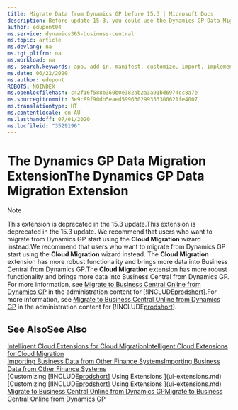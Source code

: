 ```yaml
---
title: Migrate Data from Dynamics GP before 15.3 | Microsoft Docs
description: Before update 15.3, you could use the Dynamics GP Data Migration extension to migrate customers, vendors, inventory items, general ledger accounts, open payables and open receivables transactions from Dynamics GP to Business Central.
author: edupont04
ms.service: dynamics365-business-central
ms.topic: article
ms.devlang: na
ms.tgt_pltfrm: na
ms.workload: na
ms. search.keywords: app, add-in, manifest, customize, import, implement
ms.date: 06/22/2020
ms.author: edupont
ROBOTS: NOINDEX
ms.openlocfilehash: c42f16f588b360b0e382ab2a3a91bd6974cc8a7e
ms.sourcegitcommit: 3e9c89f90db5eaed599630299353300621fe4007
ms.translationtype: HT
ms.contentlocale: en-AU
ms.lasthandoff: 07/01/2020
ms.locfileid: "3529196"
---
```

# <a name="the-dynamics-gp-data-migration-extension"></a><span data-ttu-id="8d078-103">The Dynamics GP Data Migration Extension</span><span class="sxs-lookup"><span data-stu-id="8d078-103">The Dynamics GP Data Migration Extension</span></span>

> [!NOTE]
> <span data-ttu-id="8d078-104">This extension is deprecated in the 15.3 update.</span><span class="sxs-lookup"><span data-stu-id="8d078-104">This extension is deprecated in the 15.3 update.</span></span> <span data-ttu-id="8d078-105">We recommend that users who want to migrate from Dynamics GP start using the **Cloud Migration** wizard instead.</span><span class="sxs-lookup"><span data-stu-id="8d078-105">We recommend that users who want to migrate from Dynamics GP start using the **Cloud Migration** wizard instead.</span></span> <span data-ttu-id="8d078-106">The **Cloud Migration** extension has more robust functionality and brings more data into Business Central from Dynamics GP.</span><span class="sxs-lookup"><span data-stu-id="8d078-106">The **Cloud Migration** extension has more robust functionality and brings more data into Business Central from Dynamics GP.</span></span> <span data-ttu-id="8d078-107">For more information, see [Migrate to Business Central Online from Dynamics GP](/dynamics365/business-central/dev-itpro/administration/migrate-dynamics-gp) in the administration content for [!INCLUDE[prodshort](includes/prodshort.md)].</span><span class="sxs-lookup"><span data-stu-id="8d078-107">For more information, see [Migrate to Business Central Online from Dynamics GP](/dynamics365/business-central/dev-itpro/administration/migrate-dynamics-gp) in the administration content for [!INCLUDE[prodshort](includes/prodshort.md)].</span></span>

## <a name="see-also"></a><span data-ttu-id="8d078-108">See Also</span><span class="sxs-lookup"><span data-stu-id="8d078-108">See Also</span></span>

[<span data-ttu-id="8d078-109">Intelligent Cloud Extensions for Cloud Migration</span><span class="sxs-lookup"><span data-stu-id="8d078-109">Intelligent Cloud Extensions for Cloud Migration</span></span>](ui-extensions-data-replication.md)  
[<span data-ttu-id="8d078-110">Importing Business Data from Other Finance Systems</span><span class="sxs-lookup"><span data-stu-id="8d078-110">Importing Business Data from Other Finance Systems</span></span>](across-import-data-configuration-packages.md)  
<span data-ttu-id="8d078-111">[Customizing [!INCLUDE[prodshort](includes/prodshort.md)] Using Extensions ](ui-extensions.md)</span><span class="sxs-lookup"><span data-stu-id="8d078-111">[Customizing [!INCLUDE[prodshort](includes/prodshort.md)] Using Extensions ](ui-extensions.md)</span></span>  
[<span data-ttu-id="8d078-112">Migrate to Business Central Online from Dynamics GP</span><span class="sxs-lookup"><span data-stu-id="8d078-112">Migrate to Business Central Online from Dynamics GP</span></span>](/dynamics365/business-central/dev-itpro/administration/migrate-dynamics-gp)  
